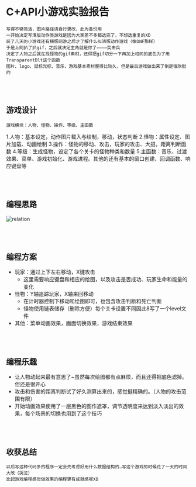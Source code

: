 C+API小游戏实验报告
==================
	写得不够简洁，图片路径请自行更改，此为备份用
	一开始决定写清版动作类游戏是因为大家差不多都选完了，不想选重复的XD
	玩了几天的小游戏还有横版网游之后才了解什么叫清版动作游戏（像DNF那样）
	于是上网扒了扒gif，之后就决定主角就是你了————突击兵
	决定了人物之后就在找怪物的gif素材，还得把gif切分一下再加上相同的底色为了用TransparentBlt这个函数
	图片、logo、鼠标光标、音乐，游戏基本素材整得比较久，但是最后游戏做出来了倒是很欣慰的

<br><br>游戏设计
----------------------
	游戏模块：人物、怪物、操作、等级、主函数
1.人物：基本设定，动作图片载入与绘制，移动，状态判断
2.怪物：属性设定、图片加载、动画绘制
3.操作：怪物的移动、攻击，玩家的攻击、大招。距离判断函数 
4.等级：生成怪物，设定了各个关卡的怪物种类和数量
5.主函数：音乐、过渡效果、菜单、游戏初始化、游戏进程。其他的还有基本的窗口创建、回调函数、响应键盘等
	
<br><br>编程思路
----------------------
![relation](https://github.com/jckling/C-Game/blob/master/Report%20Images/20170726.png)  
	
<br><br>编程方案
----------------------
* 玩家：通过上下左右移动，X键攻击
	* 这里需要响应键盘和相应的绘图，以及攻击是否成功、玩家生命和能量的变化
* 怪物：Y轴追踪玩家，X轴来回移动
	* 在计时器控制下移动和绘图即可，也包含攻击判断和死亡判断
	* 怪物使用链表储存（删除方便）每个关卡设置不同因此8写了一个level文件
* 其他：菜单动画效果，画面切换效果，游戏结束效果

<br><br>编程乐趣
----------------------
* 让人物动起来最有意思了~虽然每次绘图都有点麻烦，而且还得把底色滤掉。但还是很开心
* 攻击和伤害的距离判断试了好久测算出来的，感觉挺精确的。（人物的攻击范围有限）
* 开始动画效果使用了一层黑色的图作遮罩，调节透明度来达到淡入淡出的效果，每个场景的切换也用到了这个技巧

<br><br>收获总结
----------------------
	以后写这种代码多的程序一定会先考虑好用什么数据结构的…写这个游戏的时候花了一天的时间大改（哭泣）
	比起游戏编程感觉做效果的编程更有成就感呢XD
